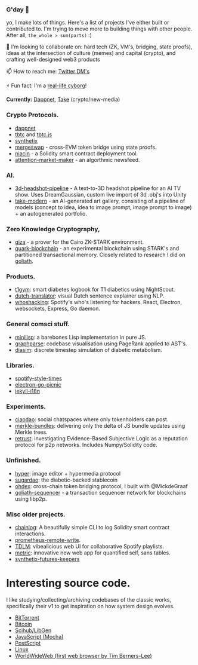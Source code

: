 ### G'day 👋

yo, I make lots of things. Here's a list of projects I've either built or contributed to. I'm trying to move more to building things with other people. After all, `the_whole > sum(parts)` :)

👯 I'm looking to collaborate on: hard tech (ZK, VM's, bridging, state proofs), ideas at the intersection of culture (memes) and capital (crypto), and crafting well-designed web3 products

📫 How to reach me: [Twitter DM's](https://twitter.com/liamzebedee)

⚡ Fun fact: I'm a [real-life cyborg](https://liamz.co/blog/im-a-cyborg-now-on-building-my-own-artificial-pancreas/)!

**Currently:** [Dappnet](https://github.com/dappnetbby/dappnet), [Take](https://github.com/liamzebedee/take.xyz) (crypto/new-media)

### Crypto Protocols.

 * [dappnet](https://github.com/dappnetbby/dappnet)
 * [tbtc](https://github.com/keep-network/tbtc) and [tbtc.js](https://github.com/keep-network/tbtc.js)
 * [synthetix](https://github.com/Synthetixio/synthetix/)
 * [mergeswap](https://github.com/codyx/mergeswap) - cross-EVM token bridge using state proofs.
 * [niacin](https://github.com/liamzebedee/niacin) - a Solidity smart contract deployment tool.
 * [attention-market-maker](https://twitter.com/liamzebedee/status/1504354504212647936) - an algorthmic newsfeed.

### AI.

 * [3d-headshot-pipeline](https://github.com/liamzebedee/3d-headshot-pipeline) - A text-to-3D headshot pipeline for an AI TV show. Uses DreamGaussian, custom live import of 3d .obj's into Unity
 * [take-modern](https://github.com/liamzebedee/take-modern) - an AI-generated art gallery, consisting of a pipeline of models (concept to idea, idea to image prompt, image prompt to image) + an autogenerated portfolio.

### Zero Knowledge Cryptography,

 * [giza](https://github.com/maxgillett/giza) - a prover for the Cairo ZK-STARK environment.
 * [quark-blockchain](https://github.com/liamzebedee/quark-blockchain) - an experimental blockchain using STARK's and partitioned transactional memory. Closely related to research I did on [goliath](https://github.com/liamzebedee/goliath-blockchain). 

### Products.

 * [t1gym](https://github.com/liamzebedee/t1gym): smart diabetes logbook for T1 diabetics using NightScout.
 * [dutch-translator](https://github.com/liamzebedee/dutch-translator): visual Dutch sentence explainer using NLP.
 * [whoshacking](https://github.com/liamzebedee/whoshacking): Spotify's who's listening for hackers. React, Electron, websockets, Express, Go daemon.

### General comsci stuff.

 * [minilisp](https://github.com/liamzebedee/minilisp): a barebones Lisp implementation in pure JS.
 * [graphparse](https://github.com/liamzebedee/graphparse): codebase visualisation using PageRank applied to AST's.
 * [diasim](https://github.com/liamzebedee/diasim): discrete timestep simulation of diabetic metabolism.

### Libraries.

 * [spotify-style-times](https://github.com/liamzebedee/spotify-style-times)
 * [electron-go-picnic](https://github.com/liamzebedee/electron-go-picnic)
 * [jekyll-i18n](https://github.com/liamzebedee/jekyll-i18n)

### Experiments.

 * [ciaodao](https://github.com/liamzebedee/ciaodao): social chatspaces where only tokenholders can post.
 * [merkle-bundles](https://github.com/liamzebedee/merkle-bundles): delivering only the delta of JS bundle updates using Merkle trees.
 * [retrust](https://github.com/liamzebedee/retrust): investigating Evidence-Based Subjective Logic as a reputation protocol for p2p networks. Includes Numpy/Solidity code.
 
### Unfinished.

 * [hyper](https://github.com/liamzebedee/hyper): image editor + hypermedia protocol
 * [sugardao](https://github.com/liamzebedee/sugardao): the diabetic-backed stablecoin
 * [ohdex](https://github.com/liamzebedee/ohdex): cross-chain token bridging protocol, I built with @MickdeGraaf
 * [goliath-sequencer](https://github.com/liamzebedee/goliath-blockchain/tree/master/sequencer/mvp) - a transaction sequencer network for blockchains using libp2p.

### Misc older projects.

 * [chainlog](https://github.com/liamzebedee/chainlog): A beautifully simple CLI to log Solidity smart contract interactions.
 * [prometheus-remote-write](https://github.com/liamzebedee/prometheus-remote-write).
 * [TDLM](https://github.com/liamzebedee/TDLM): vibealicious web UI for collaborative Spotify playlists.
 * [metric](https://github.com/liamzebedee/metric): innovative new web app for quantified self, sans tables.
 * [synthetix-futures-keepers](https://github.com/Synthetixio/futures-keepers)


# Interesting source code.

I like studying/collecting/archiving codebases of the classic works, specifically their v1 to get inspiration on how system design evolves.

 * [BitTorrent](https://github.com/liamzebedee/bittorrent-source-archive)
 * [Bitcoin](https://github.com/liamzebedee/bitcoin-source-archive)
 * [Scihub/LibGen](https://github.com/liamzebedee/scihub-source-archive)
 * [JavaScript (Mocha)](https://github.com/liamzebedee/javascript-source-archive)
 * [PostScript](https://github.com/liamzebedee/postscript-source-archive)
 * [Linux](https://github.com/liamzebedee/linux-source-archive)
 * [WorldWideWeb (first web browser by Tim Berners-Lee)](https://github.com/liamzebedee/worldwideweb)
